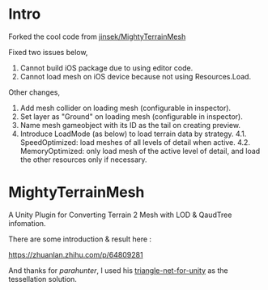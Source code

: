 # Intro
Forked the cool code from [jinsek/MightyTerrainMesh](https://github.com/jinsek/MightyTerrainMesh)

Fixed two issues below,
1. Cannot build iOS package due to using editor code.
2. Cannot load mesh on iOS device because not using Resources.Load.

Other changes,
1. Add mesh collider on loading mesh (configurable in inspector).
2. Set layer as "Ground" on loading mesh (configurable in inspector).
3. Name mesh gameobject with its ID as the tail on creating preview.
4. Introduce LoadMode (as below) to load terrain data by strategy.
4.1. SpeedOptimized: load meshes of all levels of detail when active.
4.2. MemoryOptimized: only load mesh of the active level of detail, and load the other resources only if necessary.

# MightyTerrainMesh
A Unity Plugin for Converting Terrain 2 Mesh with LOD & QaudTree infomation.

There are some introduction & result here :

https://zhuanlan.zhihu.com/p/64809281

And thanks for *parahunter*, I used his [triangle-net-for-unity](https://github.com/parahunter/triangle-net-for-unity) as the tessellation solution.
